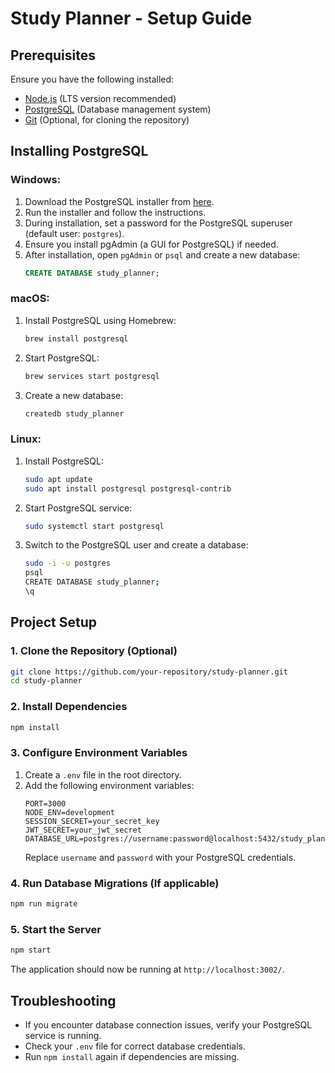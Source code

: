# Study Planner - Setup Guide

## Prerequisites

Ensure you have the following installed:

- [Node.js](https://nodejs.org/) (LTS version recommended)
- [PostgreSQL](https://www.postgresql.org/download/) (Database management system)
- [Git](https://git-scm.com/) (Optional, for cloning the repository)

## Installing PostgreSQL

### Windows:

1. Download the PostgreSQL installer from [here](https://www.postgresql.org/download/windows/).
2. Run the installer and follow the instructions.
3. During installation, set a password for the PostgreSQL superuser (default user: `postgres`).
4. Ensure you install pgAdmin (a GUI for PostgreSQL) if needed.
5. After installation, open `pgAdmin` or `psql` and create a new database:
   ```sql
   CREATE DATABASE study_planner;
   ```

### macOS:

1. Install PostgreSQL using Homebrew:
   ```sh
   brew install postgresql
   ```
2. Start PostgreSQL:
   ```sh
   brew services start postgresql
   ```
3. Create a new database:
   ```sh
   createdb study_planner
   ```

### Linux:

1. Install PostgreSQL:
   ```sh
   sudo apt update
   sudo apt install postgresql postgresql-contrib
   ```
2. Start PostgreSQL service:
   ```sh
   sudo systemctl start postgresql
   ```
3. Switch to the PostgreSQL user and create a database:
   ```sh
   sudo -i -u postgres
   psql
   CREATE DATABASE study_planner;
   \q
   ```

## Project Setup

### 1. Clone the Repository (Optional)

```sh
git clone https://github.com/your-repository/study-planner.git
cd study-planner
```

### 2. Install Dependencies

```sh
npm install
```

### 3. Configure Environment Variables

1. Create a `.env` file in the root directory.
2. Add the following environment variables:
   ```env
   PORT=3000
   NODE_ENV=development
   SESSION_SECRET=your_secret_key
   JWT_SECRET=your_jwt_secret
   DATABASE_URL=postgres://username:password@localhost:5432/study_planner
   ```
   Replace `username` and `password` with your PostgreSQL credentials.

### 4. Run Database Migrations (If applicable)

```sh
npm run migrate
```

### 5. Start the Server

```sh
npm start
```

The application should now be running at `http://localhost:3002/`.

## Troubleshooting

- If you encounter database connection issues, verify your PostgreSQL service is running.
- Check your `.env` file for correct database credentials.
- Run `npm install` again if dependencies are missing.
